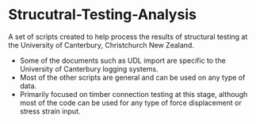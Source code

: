 # Strucutral-Testing-Analysis

A set of scripts created to help process the results of structural testing at the University of Canterbury, Christchurch New Zealand.

  * Some of the documents such as UDL import are specific to the University of Canterbury logging systems.
  * Most of the other scripts are general and can be used on any type of data.
  * Primarily focused on timber connection testing at this stage, although most of the code can be used for any type of force displacement or stress strain input.
